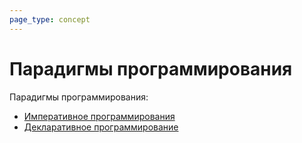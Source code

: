 ```yaml
---
page_type: concept
---
```

# Парадигмы программирования

Парадигмы программирования:

* [Императивное программирования]([[20221029163146]])
* [Декларативное программирование]([[20221029163214]])
